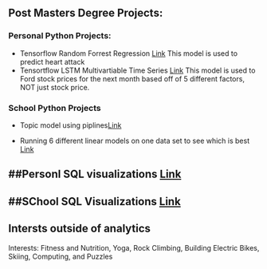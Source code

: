 ## Post Masters Degree Projects:

### Personal Python Projects:

- Tensorflow Random Forrest Regression [Link](url)
This model is used to predict heart attack 
- Tensortflow LSTM Multivartiable Time Series [Link](url)
This model is used to Ford stock prices for the next month based off of 5 different factors, NOT just stock price.

### School Python Projects
- Topic model using piplines[Link](url)

- Running 6 different linear models on one data set to see which is best [Link](url)

##Personl SQL visualizations [Link](https://public.tableau.com/shared/HTS88PKXD?:display_count=n&:origin=viz_share_link)
- 

##SChool SQL Visualizations [Link](https://public.tableau.com/shared/HTS88PKXD?:display_count=n&:origin=viz_share_link)
-

## Intersts outside of analytics
Interests: Fitness and Nutrition, Yoga, Rock Climbing, Building Electric Bikes, Skiing, Computing, and Puzzles
